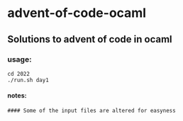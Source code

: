 # advent-of-code-ocaml
## Solutions to advent of code in ocaml

### usage: 
    cd 2022
    ./run.sh day1


#### notes: 
    #### Some of the input files are altered for easyness
